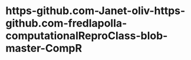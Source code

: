# https-github.com-Janet-oliv-https-github.com-fredlapolla-computationalReproClass-blob-master-CompR